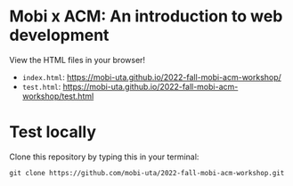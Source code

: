 # Mobi x ACM: An introduction to web development
View the HTML files in your browser!
  - `index.html`: https://mobi-uta.github.io/2022-fall-mobi-acm-workshop/
  - `test.html`: https://mobi-uta.github.io/2022-fall-mobi-acm-workshop/test.html

# Test locally
Clone this repository by typing this in your terminal:
```
git clone https://github.com/mobi-uta/2022-fall-mobi-acm-workshop.git
```
